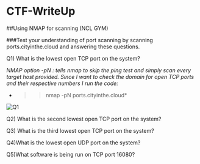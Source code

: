 # CTF-WriteUp
##Using NMAP for scanning (NCL GYM)

###Test your understanding of port scanning by scanning ports.cityinthe.cloud and answering these questions.

Q1) What is the lowest open TCP port on the system?

*NMAP option -pN : tells nmap to skip the ping test and simply scan every target host provided.*
*Since I want to check the domain for open TCP ports and their respective numbers I run the code:*
* >> nmap -pN ports.cityinthe.cloud*

![Q1](https://user-images.githubusercontent.com/55906428/226954144-e45717a1-b9e7-4863-a01e-356415f279a1.gif)

Q2) What is the second lowest open TCP port on the system?

Q3) What is the third lowest open TCP port on the system?

Q4)What is the lowest open UDP port on the system?

Q5)What software is being run on TCP port 16080?
